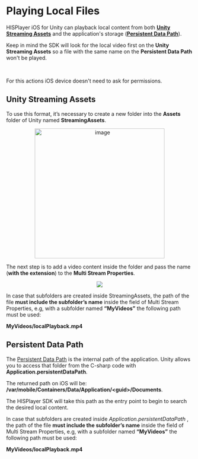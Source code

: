 # Playing Local Files

HISPlayer iOS for Unity can playback local content from both [**Unity Streaming Assets**](./local-files.md#Unity-Streaming-Assets) and
the application's storage ([**Persistent Data Path**](./local-files.md#Persistent-Data-Path)). 

Keep in mind the SDK will look for the local video first on the **Unity Streaming Assets** so a file with the same name on the 
**Persistent Data Path** won't be played.

<br>

For this actions iOS device doesn't need to ask for permissions.

## Unity Streaming Assets
To use this format, it’s necessary to create a new folder into the **Assets** folder of Unity named **StreamingAssets**.

<p align="center">
<img width="350" alt="image" src="https://github.com/HISPlayer/UnityiOS-SDK/assets/47497948/cc52faf6-b7cb-4121-8e75-a548c0e95280">
</p>

The next step is to add a video content inside the folder and pass the name (**with the extension**) to the **Multi Stream Properties**.
&nbsp;

<p align="center">
<img src="https://github.com/HISPlayer/UnityiOS-SDK/assets/47497948/89411ca9-952e-494b-9bfc-14a6e14b70a1">
</p>

In case that subfolders are created inside StreamingAssets, the path of the file **must include the subfolder’s name** inside the field
of Multi Stream Properties, e.g, with a subfolder named **“MyVideos”** the following path must be used: 

**MyVideos/localPlayback.mp4** 
&nbsp;

## Persistent Data Path
The [Persistent Data Path](https://docs.unity3d.com/ScriptReference/Application-persistentDataPath.html) is the internal path of the application.
Unity allows you to access that folder from the C-sharp code with **Application.persistentDataPath**.

The returned path on iOS will be: **/var/mobile/Containers/Data/Application/\<guid>/Documents**.

The HISPlayer SDK will take this path as the entry point to begin to search the desired local content.

In case that subfolders are created inside *Application.persistentDataPath* , the path of the file **must include the subfolder’s name** inside the field
of Multi Stream Properties, e.g, with a subfolder named **“MyVideos”** the following path must be used: 

**MyVideos/localPlayback.mp4** 
&nbsp;

